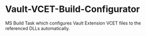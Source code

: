# Vault-VCET-Build-Configurator
MS Build Task which configures Vault Extension VCET files to the referenced DLLs automatically.
